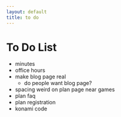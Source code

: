 ```yaml
---
layout: default
title: to do
---
```


To Do List
==========

- minutes
- office hours
- make blog page real
  - do people want blog page?
- spacing weird on plan page near games
- plan faq
- plan registration
- konami code

